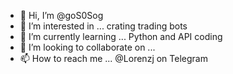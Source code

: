 - 👋 Hi, I’m @goS0Sog
- 👀 I’m interested in ... crating trading bots
- 🌱 I’m currently learning ... Python and API coding
- 💞️ I’m looking to collaborate on ...
- 📫 How to reach me ... @Lorenzj on Telegram

<!---
goS0Sog/goS0Sog is a ✨ special ✨ repository because its `README.md` (this file) appears on your GitHub profile.
You can click the Preview link to take a look at your changes.
--->
